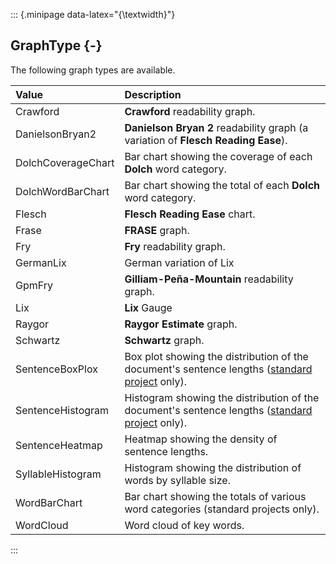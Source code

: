 ::: {.minipage data-latex="{\textwidth}"}
## GraphType {-}

The following graph types are available.

**Value**   |   **Description**
| :-- | :-- |
Crawford   |   **Crawford** readability graph.
DanielsonBryan2   |   **Danielson Bryan 2** readability graph (a variation of **Flesch Reading Ease**).
DolchCoverageChart   |   Bar chart showing the coverage of each **Dolch** word category.
DolchWordBarChart   |   Bar chart showing the total of each **Dolch** word category.
Flesch   |   **Flesch Reading Ease** chart.
Frase   |   **FRASE** graph.
Fry   |   **Fry** readability graph.
GermanLix   |   German variation of Lix
GpmFry   |   **Gilliam-Peña-Mountain** readability graph.
Lix   |   **Lix** Gauge
Raygor   |   **Raygor Estimate** graph.
Schwartz   |   **Schwartz** graph.
SentenceBoxPlox   |   Box plot showing the distribution of the document's sentence lengths ([standard project](#standardproject) only).
SentenceHistogram |   Histogram showing the distribution of the document's sentence lengths ([standard project](#standardproject) only).
SentenceHeatmap   |   Heatmap showing the density of sentence lengths.
SyllableHistogram    |   Histogram showing the distribution of words by syllable size.
WordBarChart   |   Bar chart showing the totals of various word categories (standard projects only).
WordCloud   |   Word cloud of key words.
:::
